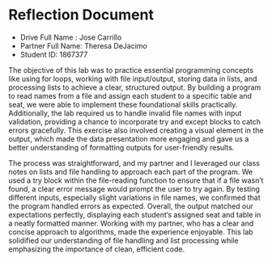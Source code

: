 # Reflection Document

* Drive Full Name  : Jose Carrillo 
* Partner Full Name: Theresa DeJacimo
* Student ID: 1867377

The objective of this lab was to practice essential programming concepts like using for loops, working with file input/output, storing data in lists, and processing lists to achieve a clear, structured output. By building a program to read names from a file and assign each student to a specific table and seat, we were able to implement these foundational skills practically. Additionally, the lab required us to handle invalid file names with input validation, providing a chance to incorporate try and except blocks to catch errors gracefully. This exercise also involved creating a visual element in the output, which made the data presentation more engaging and gave us a better understanding of formatting outputs for user-friendly results.

The process was straightforward, and my partner and I leveraged our class notes on lists and file handling to approach each part of the program. We used a try block within the file-reading function to ensure that if a file wasn’t found, a clear error message would prompt the user to try again. By testing different inputs, especially slight variations in file names, we confirmed that the program handled errors as expected. Overall, the output matched our expectations perfectly, displaying each student’s assigned seat and table in a neatly formatted manner. Working with my partner, who has a clear and concise approach to algorithms, made the experience enjoyable. This lab solidified our understanding of file handling and list processing while emphasizing the importance of clean, efficient code.


